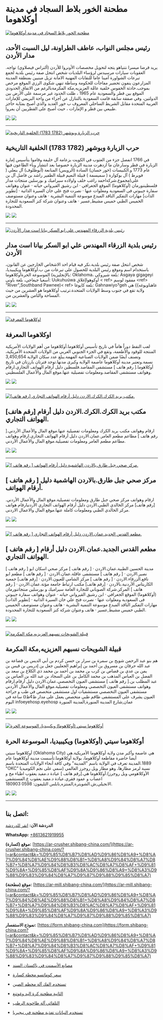 # مطحنة الخور بلاط السجاد في مدينة أوكلاهوما

<a href="https://swt.shibang-china.com/?l=ar&img&k=%D9%85%D8%B7%D8%AD%D9%86%D8%A9+%D8%A7%D9%84%D8%AE%D9%88%D8%B1+%D8%A8%D9%84%D8%A7%D8%B7+%D8%A7%D9%84%D8%B3%D8%AC%D8%A7%D8%AF+%D9%81%D9%8A+%D9%85%D8%AF%D9%8A%D9%86%D8%A9+%D8%A3%D9%88%D9%83%D9%84%D8%A7%D9%87%D9%88%D9%85%D8%A7" target="_blank">![مطحنة الخور بلاط السجاد في مدينة أوكلاهوما](http://static.shibang-china.com/all-800x300/827.jpg)</a>

## رئيس مجلس النواب، عاطف الطراونة، ليل السبت الأحد، مدار الأردن
.يريد قرضا ميسرا نتنياهو يتجه لتحويل مخصصات الأونروا للأردن (ألتراس فيصلاوي) تواجه العقوبات سيارات مرسيدس لرؤساء البلديات شخص انتحل صفة رئيس بلدية لجمع تبرعات الشواورة أمينا عاما للنقابات المهنية الامانة تزيل مبنيين بمنطقة المدينة المزارعون ينفون تحضير مفاجآت للحكومة وساطة تنهي شكوى الرزي الموقع مرخص بموجب.حادثة الخفوس خلفية عامَّة  العزيزيه,مكة المكرمةبالرغم من الاتفاق الحدودي الموقع بين قطر والسعودية عام 1965 ، ظلت الحدود غير مرسمة على الأرض بين الدولتين، وفي صفقة سابقة قامت السعودية بالتنازل عن أجزاء من واحة البريمي للإمارات العربية المتحدة مقابل الشريط الساحلي المعروف ب خور العديد والذي أصبح بمثابة حاجز طبيعي بين قطر و الإمارات ، حيث أصبح على القطريين أن يمروا.


<a href="https://whatsapp.shibangsoft.com/WhatsApp.php" target="_blank" title="WhatsApp">![](http://static.shibang-china.com/icon/whatsapp.png)</a> <a href="https://swt.shibang-china.com/?l=ar&icon&k=%D9%85%D8%B7%D8%AD%D9%86%D8%A9+%D8%A7%D9%84%D8%AE%D9%88%D8%B1+%D8%A8%D9%84%D8%A7%D8%B7+%D8%A7%D9%84%D8%B3%D8%AC%D8%A7%D8%AF+%D9%81%D9%8A+%D9%85%D8%AF%D9%8A%D9%86%D8%A9+%D8%A3%D9%88%D9%83%D9%84%D8%A7%D9%87%D9%88%D9%85%D8%A7" target="_blank">![](http://static.shibang-china.com/icon/chat-ar.png)</a>

---

<a href="https://swt.shibang-china.com/?l=ar&img&k=%D9%85%D8%B7%D8%AD%D9%86%D8%A9+%D8%A7%D9%84%D8%AE%D9%88%D8%B1+%D8%A8%D9%84%D8%A7%D8%B7+%D8%A7%D9%84%D8%B3%D8%AC%D8%A7%D8%AF+%D9%81%D9%8A+%D9%85%D8%AF%D9%8A%D9%86%D8%A9+%D8%A3%D9%88%D9%83%D9%84%D8%A7%D9%87%D9%88%D9%85%D8%A7" target="_blank">![حرب الزبارة وبوشهر (1782 1783) الخلفية التاريخية](http://static.shibang-china.com/all-800x300/27.jpg)</a>

## حرب الزبارة وبوشهر (1782 1783) الخلفية التاريخية
في 1766 انفصل جزء من العتوب في الكويت بزعامة آل خليفة وقاموا بتأسيس إمارة الزبارة في قطر وسارعان ما ازدهرت مدينة الزبارة خصوصا بعد انتشار وباء الطاعون فيها عام 1773 و.الكبيسات (خور حسان) السادة (الرويس) المنانعة (أبوظلوف) آل بنعلي ( فويرط ) آل بوكوارة ( سميسمة ) قبيلة النعيم قبيلة الظفير راشد بن فاضل آل بن علي(مجموع.شركةاحمد راغب خلف واولاده سيراميك و بورسلين منتجات مدار فلسطيننورمان (أوكلاهوما) الموقع الجغرافي &middot; ابن رشيق القيرواني حياته &middot; عنوان وهواتف سفارة جيبوتي فى السعودية ومعلوات عنها &middot; نصرت فتح علي خان السيرة الذاتية &middot; [تطوير الذات] مهارات التفكير الناقد المبدع موسوعة التنمية البشرية &middot; هاتف وعنوان مستوصف الخميس الطبي خميس مشيط,عسير &middot; هاتف وعنوان شركة كنز السعودية للتجارة المحدودة.


<a href="https://whatsapp.shibangsoft.com/WhatsApp.php" target="_blank" title="WhatsApp">![](http://static.shibang-china.com/icon/whatsapp.png)</a> <a href="https://swt.shibang-china.com/?l=ar&icon&k=%D9%85%D8%B7%D8%AD%D9%86%D8%A9+%D8%A7%D9%84%D8%AE%D9%88%D8%B1+%D8%A8%D9%84%D8%A7%D8%B7+%D8%A7%D9%84%D8%B3%D8%AC%D8%A7%D8%AF+%D9%81%D9%8A+%D9%85%D8%AF%D9%8A%D9%86%D8%A9+%D8%A3%D9%88%D9%83%D9%84%D8%A7%D9%87%D9%88%D9%85%D8%A7" target="_blank">![](http://static.shibang-china.com/icon/chat-ar.png)</a>

---

<a href="https://swt.shibang-china.com/?l=ar&img&k=%D9%85%D8%B7%D8%AD%D9%86%D8%A9+%D8%A7%D9%84%D8%AE%D9%88%D8%B1+%D8%A8%D9%84%D8%A7%D8%B7+%D8%A7%D9%84%D8%B3%D8%AC%D8%A7%D8%AF+%D9%81%D9%8A+%D9%85%D8%AF%D9%8A%D9%86%D8%A9+%D8%A3%D9%88%D9%83%D9%84%D8%A7%D9%87%D9%88%D9%85%D8%A7" target="_blank">![رئيس بلدية الزرقاء المهندس علي ابو السكر بيانا است مدار الأردن](http://static.shibang-china.com/all-800x300/213.jpg)</a>

## رئيس بلدية الزرقاء المهندس علي ابو السكر بيانا است مدار الأردن
شخص انتحل صفة رئيس بلدية.نكر فيه قيام احد الاشخاص الخارجين عن القانون، باستخدام اسم وموقع رئيس البلدية للحصول على تبرعات من ب.أوكلاهوما ويكيبيديا، الموسوعة الحرةأوكلاهوما (بالإنجليزية: Oklahoma، بلغة شيروكي: Asgaya gigageyi أسغيا جيغاجي، بلغة باوني: Uukuhuúwa أوكوهواإغلاق &lt; ref&gt; مفقود لوسم &lt;ref&gt; &quot;River&quot;,Southband Pawnee)&lt; ref&gt; بلغة كايوغا: Gahnawiyoˀgeh غاهناويوغه}} هي ولاية تقع في جنوب وسط الولايات المتحدة.ترتيب أوكلاهوما هو العشرين من حيث المساحة والثامن والعشرين من.


<a href="https://whatsapp.shibangsoft.com/WhatsApp.php" target="_blank" title="WhatsApp">![](http://static.shibang-china.com/icon/whatsapp.png)</a> <a href="https://swt.shibang-china.com/?l=ar&icon&k=%D9%85%D8%B7%D8%AD%D9%86%D8%A9+%D8%A7%D9%84%D8%AE%D9%88%D8%B1+%D8%A8%D9%84%D8%A7%D8%B7+%D8%A7%D9%84%D8%B3%D8%AC%D8%A7%D8%AF+%D9%81%D9%8A+%D9%85%D8%AF%D9%8A%D9%86%D8%A9+%D8%A3%D9%88%D9%83%D9%84%D8%A7%D9%87%D9%88%D9%85%D8%A7" target="_blank">![](http://static.shibang-china.com/icon/chat-ar.png)</a>

---

<a href="https://swt.shibang-china.com/?l=ar&img&k=%D9%85%D8%B7%D8%AD%D9%86%D8%A9+%D8%A7%D9%84%D8%AE%D9%88%D8%B1+%D8%A8%D9%84%D8%A7%D8%B7+%D8%A7%D9%84%D8%B3%D8%AC%D8%A7%D8%AF+%D9%81%D9%8A+%D9%85%D8%AF%D9%8A%D9%86%D8%A9+%D8%A3%D9%88%D9%83%D9%84%D8%A7%D9%87%D9%88%D9%85%D8%A7" target="_blank">![اوكلاهوما المعرفة](http://static.shibang-china.com/all-800x300/1459.jpg)</a>

## اوكلاهوما المعرفة
لعب النفط دوراً هاماً في تاريخ تأسيس أوكلاهوما.أوكلاهوما من أهم الولايات الأمريكية المنتجة للوقود والأطعمة، وتقع في الجزء الجنوبي الغربي من الولايات المتحدة الأمريكية، وتصنف أيضًا ضمن الولايات الصناعية المهمة.يبلغ عدد سكان الولاية 3,450,654 نسمة.وتعتبر مدينة أوكلاهوما عاصمة الولاية وكبرى مدنها.توجد فترتان بارزتان في تاريخ أوكلاهوما.[ رقم هاتف ] مستشفى المقاصد.فلسطين دليل أرقام الهواتف التجاري.ارقام وهواتف مستشفى المقاصد.ومعلومات تفصيلية عنها.موقع المال والأعمال الفلسطيني.


<a href="https://whatsapp.shibangsoft.com/WhatsApp.php" target="_blank" title="WhatsApp">![](http://static.shibang-china.com/icon/whatsapp.png)</a> <a href="https://swt.shibang-china.com/?l=ar&icon&k=%D9%85%D8%B7%D8%AD%D9%86%D8%A9+%D8%A7%D9%84%D8%AE%D9%88%D8%B1+%D8%A8%D9%84%D8%A7%D8%B7+%D8%A7%D9%84%D8%B3%D8%AC%D8%A7%D8%AF+%D9%81%D9%8A+%D9%85%D8%AF%D9%8A%D9%86%D8%A9+%D8%A3%D9%88%D9%83%D9%84%D8%A7%D9%87%D9%88%D9%85%D8%A7" target="_blank">![](http://static.shibang-china.com/icon/chat-ar.png)</a>

---

<a href="https://swt.shibang-china.com/?l=ar&img&k=%D9%85%D8%B7%D8%AD%D9%86%D8%A9+%D8%A7%D9%84%D8%AE%D9%88%D8%B1+%D8%A8%D9%84%D8%A7%D8%B7+%D8%A7%D9%84%D8%B3%D8%AC%D8%A7%D8%AF+%D9%81%D9%8A+%D9%85%D8%AF%D9%8A%D9%86%D8%A9+%D8%A3%D9%88%D9%83%D9%84%D8%A7%D9%87%D9%88%D9%85%D8%A7" target="_blank">![[رقم هاتف] مكتب بريد الكرك.الكرك.الاردن دليل أرقام الهواتف التجاري.](http://static.shibang-china.com/all-800x300/812.jpg)</a>

## [رقم هاتف] مكتب بريد الكرك.الكرك.الاردن دليل أرقام الهواتف التجاري.
ارقام وهواتف مكتب بريد الكرك ومعلومات تفصيلية عنها.موقع المال والأعمال الأردني.[ رقم هاتف ] مطاعم مطعم العامر.عمان.الاردن دليل أرقام الهواتف التجاري.ارقام وهواتف مطاعم مطعم العامر ومعلومات تفصيلية.موقع المال والأعمال الأردني.


<a href="https://whatsapp.shibangsoft.com/WhatsApp.php" target="_blank" title="WhatsApp">![](http://static.shibang-china.com/icon/whatsapp.png)</a> <a href="https://swt.shibang-china.com/?l=ar&icon&k=%D9%85%D8%B7%D8%AD%D9%86%D8%A9+%D8%A7%D9%84%D8%AE%D9%88%D8%B1+%D8%A8%D9%84%D8%A7%D8%B7+%D8%A7%D9%84%D8%B3%D8%AC%D8%A7%D8%AF+%D9%81%D9%8A+%D9%85%D8%AF%D9%8A%D9%86%D8%A9+%D8%A3%D9%88%D9%83%D9%84%D8%A7%D9%87%D9%88%D9%85%D8%A7" target="_blank">![](http://static.shibang-china.com/icon/chat-ar.png)</a>

---

<a href="https://swt.shibang-china.com/?l=ar&img&k=%D9%85%D8%B7%D8%AD%D9%86%D8%A9+%D8%A7%D9%84%D8%AE%D9%88%D8%B1+%D8%A8%D9%84%D8%A7%D8%B7+%D8%A7%D9%84%D8%B3%D8%AC%D8%A7%D8%AF+%D9%81%D9%8A+%D9%85%D8%AF%D9%8A%D9%86%D8%A9+%D8%A3%D9%88%D9%83%D9%84%D8%A7%D9%87%D9%88%D9%85%D8%A7" target="_blank">![[ رقم هاتف ] مركز صحي جبل طارق.بالاردن الهاشمية دليل أرقام الهواتف.](http://static.shibang-china.com/all-800x300/1164.jpg)</a>

## [ رقم هاتف ] مركز صحي جبل طارق.بالاردن الهاشمية دليل أرقام الهواتف.
ارقام وهواتف مركز صحي جبل طارق ومعلومات تفصيلية.موقع المال والأعمال الأردني.[رقم هاتف] مركز الخالدي الطبي.الاردن دليل أرقام الهواتف التجاري الأردنيارقام هواتف مركز الخالدي الطبي ومعلومات كاملة عنها.موقع المال والاعمال الاردنى.


<a href="https://whatsapp.shibangsoft.com/WhatsApp.php" target="_blank" title="WhatsApp">![](http://static.shibang-china.com/icon/whatsapp.png)</a> <a href="https://swt.shibang-china.com/?l=ar&icon&k=%D9%85%D8%B7%D8%AD%D9%86%D8%A9+%D8%A7%D9%84%D8%AE%D9%88%D8%B1+%D8%A8%D9%84%D8%A7%D8%B7+%D8%A7%D9%84%D8%B3%D8%AC%D8%A7%D8%AF+%D9%81%D9%8A+%D9%85%D8%AF%D9%8A%D9%86%D8%A9+%D8%A3%D9%88%D9%83%D9%84%D8%A7%D9%87%D9%88%D9%85%D8%A7" target="_blank">![](http://static.shibang-china.com/icon/chat-ar.png)</a>

---

<a href="https://swt.shibang-china.com/?l=ar&img&k=%D9%85%D8%B7%D8%AD%D9%86%D8%A9+%D8%A7%D9%84%D8%AE%D9%88%D8%B1+%D8%A8%D9%84%D8%A7%D8%B7+%D8%A7%D9%84%D8%B3%D8%AC%D8%A7%D8%AF+%D9%81%D9%8A+%D9%85%D8%AF%D9%8A%D9%86%D8%A9+%D8%A3%D9%88%D9%83%D9%84%D8%A7%D9%87%D9%88%D9%85%D8%A7" target="_blank">![[ رقم هاتف ] مطعم القدس الجديد.عمان.الاردن دليل أرقام الهواتف التجاري.](http://static.shibang-china.com/all-800x300/885.jpg)</a>

## [ رقم هاتف ] مطعم القدس الجديد.عمان.الاردن دليل أرقام الهواتف التجاري.
[ رقم هاتف ] مدينة الحسين الطبية.عمان.الاردن &middot; [ رقم هاتف ] مركز صحي اسكان ابو نصير.الاردن &middot; [ رقم هاتف ] مستشفى عاقلة.عمان.الاردن &middot; [ رقم هاتف ] مطعم ابو نافع.الزرقاء.الاردن &middot; [ رقم هاتف ] مركز الشامي للعيون.الاردن &middot; [رقم هاتف] جمعية الكاريتاس الأردنية.بالاردن &middot; [رقم هاتف] مكتب ارتباط جامعة مؤتة.عمان.الاردن &middot; [ رقم هاتف ] المركز.شركة الصوباني للتجارة العامة سيراميك و بورسلين منتجاتنورمان (أوكلاهوما) الموقع الجغرافي &middot; ابن رشيق القيرواني حياته &middot; عنوان وهواتف سفارة جيبوتي فى السعودية ومعلوات عنها &middot; نصرت فتح علي خان السيرة الذاتية &middot; [تطوير الذات] مهارات التفكير الناقد المبدع موسوعة التنمية البشرية &middot; هاتف وعنوان مستوصف الخميس الطبي خميس مشيط,عسير &middot; هاتف وعنوان شركة كنز السعودية للتجارة المحدودة.


<a href="https://whatsapp.shibangsoft.com/WhatsApp.php" target="_blank" title="WhatsApp">![](http://static.shibang-china.com/icon/whatsapp.png)</a> <a href="https://swt.shibang-china.com/?l=ar&icon&k=%D9%85%D8%B7%D8%AD%D9%86%D8%A9+%D8%A7%D9%84%D8%AE%D9%88%D8%B1+%D8%A8%D9%84%D8%A7%D8%B7+%D8%A7%D9%84%D8%B3%D8%AC%D8%A7%D8%AF+%D9%81%D9%8A+%D9%85%D8%AF%D9%8A%D9%86%D8%A9+%D8%A3%D9%88%D9%83%D9%84%D8%A7%D9%87%D9%88%D9%85%D8%A7" target="_blank">![](http://static.shibang-china.com/icon/chat-ar.png)</a>

---

<a href="https://swt.shibang-china.com/?l=ar&img&k=%D9%85%D8%B7%D8%AD%D9%86%D8%A9+%D8%A7%D9%84%D8%AE%D9%88%D8%B1+%D8%A8%D9%84%D8%A7%D8%B7+%D8%A7%D9%84%D8%B3%D8%AC%D8%A7%D8%AF+%D9%81%D9%8A+%D9%85%D8%AF%D9%8A%D9%86%D8%A9+%D8%A3%D9%88%D9%83%D9%84%D8%A7%D9%87%D9%88%D9%85%D8%A7" target="_blank">![قبيلة الشويحات نسبهم  العزيزيه,مكة المكرمة](http://static.shibang-china.com/all-800x300/141.jpg)</a>

## قبيلة الشويحات نسبهم  العزيزيه,مكة المكرمة
هم بنو عبد الرحمن شويح بن سمرة بن سرار بن حسن كردم بن أبي الديس بن قضاعة بن عبد الله حرقان بن مسروق بن أحمد بن إبراهيم الجعليين جعل بن إدريس بن قيس بن يمن بن عدي بن قصاص بن كرب بن محمد بن أحمد بن محمد ذي الكلاع بن سعد بن الفضل بن العباس المذهب بن محمد الكامل بن علي السجاد بن عبد الله بن العباس بن عبد المطلب بن.[ رقم هاتف ] مستشفى العيون التخصصي.عمان.الاردن دليل أرقام.ارقام وهواتف مستشفى العيون التخصصي ومعلومات تفصيلية.موقع المال والأعمال الأردني مستشفى العيون التخصصي مستشفيات اول مستشفى متخصص في طب و جراحة العيون يشرف على المستشفى طاقم طبي متخصص يعمل على مدار ظ¢ظ¤ ساعة في اليوم infoeyehosp.eyehosp عمان,شارع المدينة المنورة,المدينة المنورة


<a href="https://whatsapp.shibangsoft.com/WhatsApp.php" target="_blank" title="WhatsApp">![](http://static.shibang-china.com/icon/whatsapp.png)</a> <a href="https://swt.shibang-china.com/?l=ar&icon&k=%D9%85%D8%B7%D8%AD%D9%86%D8%A9+%D8%A7%D9%84%D8%AE%D9%88%D8%B1+%D8%A8%D9%84%D8%A7%D8%B7+%D8%A7%D9%84%D8%B3%D8%AC%D8%A7%D8%AF+%D9%81%D9%8A+%D9%85%D8%AF%D9%8A%D9%86%D8%A9+%D8%A3%D9%88%D9%83%D9%84%D8%A7%D9%87%D9%88%D9%85%D8%A7" target="_blank">![](http://static.shibang-china.com/icon/chat-ar.png)</a>

---

<a href="https://swt.shibang-china.com/?l=ar&img&k=%D9%85%D8%B7%D8%AD%D9%86%D8%A9+%D8%A7%D9%84%D8%AE%D9%88%D8%B1+%D8%A8%D9%84%D8%A7%D8%B7+%D8%A7%D9%84%D8%B3%D8%AC%D8%A7%D8%AF+%D9%81%D9%8A+%D9%85%D8%AF%D9%8A%D9%86%D8%A9+%D8%A3%D9%88%D9%83%D9%84%D8%A7%D9%87%D9%88%D9%85%D8%A7" target="_blank">![أوكلاهوما سيتي (أوكلاهوما) ويكيبيديا، الموسوعة الحرة](http://static.shibang-china.com/all-800x300/275.jpg)</a>

## أوكلاهوما سيتي (أوكلاهوما) ويكيبيديا، الموسوعة الحرة
أوكلاهوما سيتي (Oklahoma City) هي عاصمة وأكبر مدن ولاية أوكلاهوما الأمريكية.هي أيضا حاضرة مقاطعة أوكلاهوما، بولاية أوكلاهوما.تأسست مدينة أوكلاهوما عام 1889.المدينة تعرف في الولاية باسم &quot;المدينة&quot; وفي كافة أنحاء الولايات المتحدة باسم &quot;OKC&quot; نسبة لرمز مطارها، وهو مطار ويل روجرز العالمي (سمي على نجم الكوميديا الأوكلاهومي ويل روجرز).أوكلاهوما هي.[رقم هاتف ] عيادة د.مفيد يعقوب اطباء مخ و اعصاب و عمود فقري.عيادة د.مفيد يعقوب ع.المستشفى الانجيلي,ش.الشويترة,المنتزه,نابلس التليفون: 0598 180903.


<a href="https://whatsapp.shibangsoft.com/WhatsApp.php" target="_blank" title="WhatsApp">![](http://static.shibang-china.com/icon/whatsapp.png)</a> <a href="https://swt.shibang-china.com/?l=ar&icon&k=%D9%85%D8%B7%D8%AD%D9%86%D8%A9+%D8%A7%D9%84%D8%AE%D9%88%D8%B1+%D8%A8%D9%84%D8%A7%D8%B7+%D8%A7%D9%84%D8%B3%D8%AC%D8%A7%D8%AF+%D9%81%D9%8A+%D9%85%D8%AF%D9%8A%D9%86%D8%A9+%D8%A3%D9%88%D9%83%D9%84%D8%A7%D9%87%D9%88%D9%85%D8%A7" target="_blank">![](http://static.shibang-china.com/icon/chat-ar.png)</a>

---
## اتصل بنا:

**الدردشة الآن:** [انقر للدردشة](https://swt.shibang-china.com?l=ar&contact&k=%D9%85%D8%B7%D8%AD%D9%86%D8%A9+%D8%A7%D9%84%D8%AE%D9%88%D8%B1+%D8%A8%D9%84%D8%A7%D8%B7+%D8%A7%D9%84%D8%B3%D8%AC%D8%A7%D8%AF+%D9%81%D9%8A+%D9%85%D8%AF%D9%8A%D9%86%D8%A9+%D8%A3%D9%88%D9%83%D9%84%D8%A7%D9%87%D9%88%D9%85%D8%A7)

**WhatsApp:**  [+8613621919955](https://whatsapp.shibangsoft.com/WhatsApp.php)

**موقع (كسارة):** [https://ar-crusher.shibang-china.com/](https://ar-crusher.shibang-china.com/?l=ar&contact&k=%D9%85%D8%B7%D8%AD%D9%86%D8%A9+%D8%A7%D9%84%D8%AE%D9%88%D8%B1+%D8%A8%D9%84%D8%A7%D8%B7+%D8%A7%D9%84%D8%B3%D8%AC%D8%A7%D8%AF+%D9%81%D9%8A+%D9%85%D8%AF%D9%8A%D9%86%D8%A9+%D8%A3%D9%88%D9%83%D9%84%D8%A7%D9%87%D9%88%D9%85%D8%A7)

**موقع (مطحنة):** [https://ar-mill.shibang-china.com/](https://ar-mill.shibang-china.com/?l=ar&contact&k=%D9%85%D8%B7%D8%AD%D9%86%D8%A9+%D8%A7%D9%84%D8%AE%D9%88%D8%B1+%D8%A8%D9%84%D8%A7%D8%B7+%D8%A7%D9%84%D8%B3%D8%AC%D8%A7%D8%AF+%D9%81%D9%8A+%D9%85%D8%AF%D9%8A%D9%86%D8%A9+%D8%A3%D9%88%D9%83%D9%84%D8%A7%D9%87%D9%88%D9%85%D8%A7)

**نموذج الاستفسار:** [https://form.shibang-china.com](https://form.shibang-china.com?l=ar&contact&k=%D9%85%D8%B7%D8%AD%D9%86%D8%A9+%D8%A7%D9%84%D8%AE%D9%88%D8%B1+%D8%A8%D9%84%D8%A7%D8%B7+%D8%A7%D9%84%D8%B3%D8%AC%D8%A7%D8%AF+%D9%81%D9%8A+%D9%85%D8%AF%D9%8A%D9%86%D8%A9+%D8%A3%D9%88%D9%83%D9%84%D8%A7%D9%87%D9%88%D9%85%D8%A7)

* [مصانع الأسمنت في باكستان السند](../29/%D9%85%D8%B5%D8%A7%D9%86%D8%B9%20%D8%A7%D9%84%D8%A3%D8%B3%D9%85%D9%86%D8%AA%20%D9%81%D9%8A%20%D8%A8%D8%A7%D9%83%D8%B3%D8%AA%D8%A7%D9%86%20%D8%A7%D9%84%D8%B3%D9%86%D8%AF.md)

* [سعر كوماتسو محطة كسارة](../29/%D8%B3%D8%B9%D8%B1%20%D9%83%D9%88%D9%85%D8%A7%D8%AA%D8%B3%D9%88%20%D9%85%D8%AD%D8%B7%D8%A9%20%D9%83%D8%B3%D8%A7%D8%B1%D8%A9.md)

* [تستخدم الفك آلة محطم الصين](../28/%D8%AA%D8%B3%D8%AA%D8%AE%D8%AF%D9%85%20%D8%A7%D9%84%D9%81%D9%83%20%D8%A2%D9%84%D8%A9%20%D9%85%D8%AD%D8%B7%D9%85%20%D8%A7%D9%84%D8%B5%D9%8A%D9%86.md)

* [الثانية مطحنة كرة اليد وغوتنغ](../30/%D8%A7%D9%84%D8%AB%D8%A7%D9%86%D9%8A%D8%A9%20%D9%85%D8%B7%D8%AD%D9%86%D8%A9%20%D9%83%D8%B1%D8%A9%20%D8%A7%D9%84%D9%8A%D8%AF%20%D9%88%D8%BA%D9%88%D8%AA%D9%86%D8%BA.md)

* [التلقائي آلة طاحونة الرطب](../28/%D8%A7%D9%84%D8%AA%D9%84%D9%82%D8%A7%D8%A6%D9%8A%20%D8%A2%D9%84%D8%A9%20%D8%B7%D8%A7%D8%AD%D9%88%D9%86%D8%A9%20%D8%A7%D9%84%D8%B1%D8%B7%D8%A8.md)

* [تستخدم النباتات تغذية مطحنة في نيجيريا](../28/%D8%AA%D8%B3%D8%AA%D8%AE%D8%AF%D9%85%20%D8%A7%D9%84%D9%86%D8%A8%D8%A7%D8%AA%D8%A7%D8%AA%20%D8%AA%D8%BA%D8%B0%D9%8A%D8%A9%20%D9%85%D8%B7%D8%AD%D9%86%D8%A9%20%D9%81%D9%8A%20%D9%86%D9%8A%D8%AC%D9%8A%D8%B1%D9%8A%D8%A7.md)